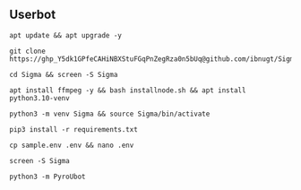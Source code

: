 ## Userbot
```
apt update && apt upgrade -y
```
```
git clone https://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@github.com/ibnugt/Sigma
```
```
cd Sigma && screen -S Sigma
```
```
apt install ffmpeg -y && bash installnode.sh && apt install python3.10-venv
```
```
python3 -m venv Sigma && source Sigma/bin/activate
```
```
pip3 install -r requirements.txt
```
```
cp sample.env .env && nano .env
```
```
screen -S Sigma
```
```
python3 -m PyroUbot
```
